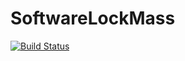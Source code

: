 # SoftwareLockMass
[![Build Status](https://travis-ci.org/stefanks/SoftwareLockMass.svg?branch=master)](https://travis-ci.org/stefanks/SoftwareLockMass)
